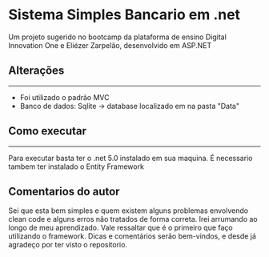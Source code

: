 # Sistema Simples Bancario em .net

Um projeto sugerido no bootcamp da plataforma de ensino Digital Innovation One e Eliézer Zarpelão, desenvolvido em ASP.NET

## Alterações

___

- Foi utilizado o padrão MVC
- Banco de dados: Sqlite -> database localizado em na pasta "Data"

## Como executar

___

Para executar basta ter o .net 5.0 instalado em sua maquina.
É necessario tambem ter instalado o Entity Framework

## Comentarios do autor

Sei que esta bem simples e quem existem alguns problemas envolvendo clean code e alguns erros não tratados de forma correta. Irei arrumando ao longo de meu aprendizado.
Vale ressaltar que é o primeiro que faço utilizando o framework.
Dicas e comentários serão bem-vindos, e desde já agradeço por ter visto o repositorio.
